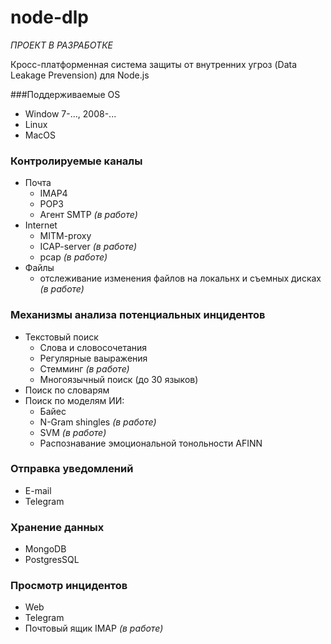 # node-dlp
*ПРОЕКТ В РАЗРАБОТКЕ*

Кросс-платформенная система защиты от внутренних угроз (Data Leakage Prevension) для Node.js

###Поддерживаемые OS
* Window 7-..., 2008-...
* Linux
* MacOS

### Контролируемые каналы
* Почта
	- IMAP4
	- POP3
	- Агент SMTP *(в работе)*
* Internet
	- MITM-proxy
	- ICAP-server *(в работе)*
	- pcap *(в работе)*
* Файлы
	- отслеживание изменения файлов на локальнх и съемных дисках *(в работе)*

### Механизмы анализа потенциальных инцидентов
* Текстовый	поиск
	- Слова и словосочетания
	- Регулярные ваыражения
	- Стемминг *(в работе)*
	- Многоязычный поиск (до 30 языков)
* Поиск по словарям
* Поиск по моделям ИИ:
	- Байес
	- N-Gram shingles *(в работе)*
	- SVM *(в работе)*
	- Распознавание эмоциональной тонольности AFINN

### Отправка уведомлений
* E-mail
* Telegram

### Хранение данных
* MongoDB
* PostgresSQL

### Просмотр инцидентов
* Web
* Telegram
* Почтовый ящик IMAP *(в работе)*




